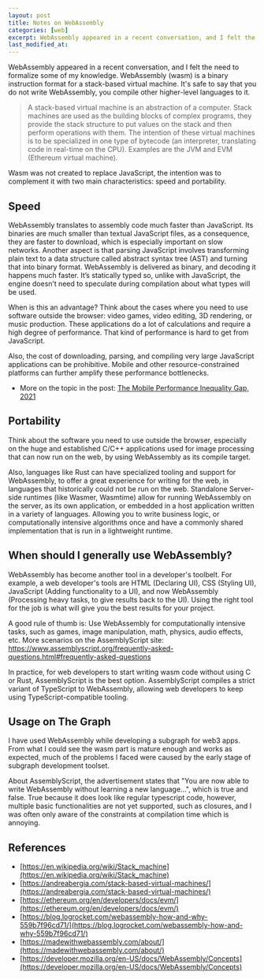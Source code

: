 ```yaml
---
layout: post
title: Notes on WebAssembly
categories: [web]
excerpt: WebAssembly appeared in a recent conversation, and I felt the need to formalize some of my knowledge.
last_modified_at:
---
```


WebAssembly appeared in a recent conversation, and I felt the need to formalize some of my knowledge. WebAssembly (wasm) is a binary instruction format for a stack-based virtual machine. It's safe to say that you do not write WebAssembly, you compile other higher-level languages to it.

> A stack-based virtual machine is an abstraction of a computer. Stack machines are used as the building blocks of complex programs, they provide the stack structure to put values on the stack and then perform operations with them. The intention of these virtual machines is to be specialized in one type of bytecode (an interpreter, translating code in real-time on the CPU). Examples are the JVM and EVM (Ethereum virtual machine).

Wasm was not created to replace JavaScript, the intention was to complement it with two main characteristics: speed and portability.

## Speed
WebAssembly translates to assembly code much faster than JavaScript. Its binaries are much smaller than textual JavaScript files, as a consequence, they are faster to download, which is especially important on slow networks. Another aspect is that parsing JavaScript involves transforming plain text to a data structure called abstract syntax tree (AST) and turning that into binary format. WebAssembly is delivered as binary, and decoding it happens much faster. It’s statically typed so, unlike with JavaScript, the engine doesn’t need to speculate during compilation about what types will be used.

When is this an advantage? Think about the cases where you need to use software outside the browser: video games, video editing, 3D rendering, or music production. These applications do a lot of calculations and require a high degree of performance. That kind of performance is hard to get from JavaScript.

Also, the cost of downloading, parsing, and compiling very large JavaScript applications can be prohibitive. Mobile and other resource-constrained platforms can further amplify these performance bottlenecks.
  - More on the topic in the post: [The Mobile Performance Inequality Gap, 2021](https://infrequently.org/2021/03/the-performance-inequality-gap/)

## Portability
Think about the software you need to use outside the browser, especially on the huge and established C/C++ applications used for image processing that can now run on the web, by using WebAssembly as its compile target.

Also, languages like Rust can have specialized tooling and support for WebAssembly, to offer a great experience for writing for the web, in languages that historically could not be run on the web. Standalone Server-side runtimes (like Wasmer, Wasmtime) allow for running WebAssembly on the server, as its own application, or embedded in a host application written in a variety of languages. Allowing you to write business logic, or computationally intensive algorithms once and have a commonly shared implementation that is run in a lightweight runtime.

## When should I generally use WebAssembly?

WebAssembly has become another tool in a developer's toolbelt. For example, a web developer's tools are HTML (Declaring UI), CSS (Styling UI), JavaScript (Adding functionality to a UI), and now WebAssembly (Processing heavy tasks, to give results back to the UI). Using the right tool for the job is what will give you the best results for your project.

A good rule of thumb is: Use WebAssembly for computationally intensive tasks, such as games, image manipulation, math, physics, audio effects, etc. More scenarios on the AssemblyScript site: https://www.assemblyscript.org/frequently-asked-questions.html#frequently-asked-questions

In practice, for web developers to start writing wasm code without using C or Rust, AssemblyScript is the best option. AssemblyScript compiles a strict variant of TypeScript to WebAssembly, allowing web developers to keep using TypeScript-compatible tooling.


## Usage on The Graph
I have used WebAssembly while developing a subgraph for web3 apps. From what I could see the wasm part is mature enough and works as expected, much of the problems I faced were caused by the early stage of subgraph development toolset.

About AssemblyScript, the advertisement states that "You are now able to write WebAssembly without learning a new language...", which is true and false. True because it does look like regular typescript code, however, multiple basic functionalities are not yet supported, such as closures, and I was often only aware of the constraints at compilation time which is annoying.

## References
- [https://en.wikipedia.org/wiki/Stack_machine](https://en.wikipedia.org/wiki/Stack_machine)
- [https://andreabergia.com/stack-based-virtual-machines/](https://andreabergia.com/stack-based-virtual-machines/)
- [https://ethereum.org/en/developers/docs/evm/](https://ethereum.org/en/developers/docs/evm/)
- [https://blog.logrocket.com/webassembly-how-and-why-559b7f96cd71/](https://blog.logrocket.com/webassembly-how-and-why-559b7f96cd71/)
- [https://madewithwebassembly.com/about/](https://madewithwebassembly.com/about/)
- [https://developer.mozilla.org/en-US/docs/WebAssembly/Concepts](https://developer.mozilla.org/en-US/docs/WebAssembly/Concepts)

